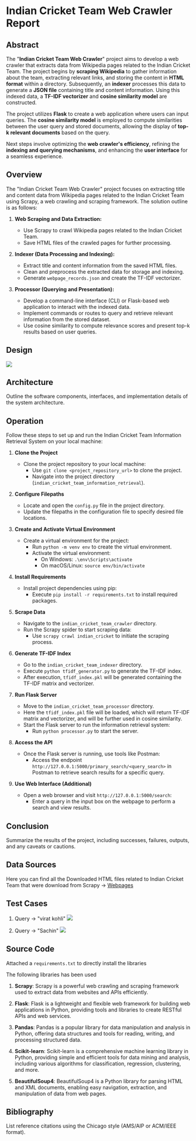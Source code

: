 # Indian Cricket Team Web Crawler Report

## Abstract

<!-- Provide a concise summary of your project's development, objectives, and next steps. -->

The "**Indian Cricket Team Web Crawler**" project aims to develop a web crawler that extracts data from Wikipedia pages related to the Indian Cricket Team. The project begins by **scraping Wikipedia** to gather information about the team, extracting relevant links, and storing the content in **HTML format** within a directory. Subsequently, an **indexer** processes this data to generate a **JSON file** containing title and content information. Using this indexed data, a **TF-IDF vectorizer** and **cosine similarity model** are constructed.

The project utilizes **Flask** to create a web application where users can input queries. The **cosine similarity model** is employed to compute similarities between the user query and stored documents, allowing the display of **top-k relevant documents** based on the query.

Next steps involve optimizing the **web crawler's efficiency**, refining the **indexing and querying mechanisms**, and enhancing the **user interface** for a seamless experience.

## Overview
<!-- Describe the solution outline, relevant literature, and the proposed system in detail. -->

The "Indian Cricket Team Web Crawler" project focuses on extracting title and content data from Wikipedia pages related to the Indian Cricket Team using Scrapy, a web crawling and scraping framework. The solution outline is as follows:

1. **Web Scraping and Data Extraction:**
   - Use Scrapy to crawl Wikipedia pages related to the Indian Cricket Team.
   - Save HTML files of the crawled pages for further processing.

2. **Indexer (Data Processing and Indexing):**
   - Extract title and content information from the saved HTML files.
   - Clean and preprocess the extracted data for storage and indexing.
   - Generate `webpage_records.json` and create the TF-IDF vectorizer.

3. **Processor (Querying and Presentation):**
   - Develop a command-line interface (CLI) or Flask-based web application to interact with the indexed data.
   - Implement commands or routes to query and retrieve relevant information from the stored dataset.
   - Use cosine similarity to compute relevance scores and present top-k results based on user queries.


## Design

<!-- Explain the system capabilities, interactions, and integration aspects. -->
![](Images\Diagram.JPG)

## Architecture

Outline the software components, interfaces, and implementation details of the system architecture.

## Operation

<!-- Detail the software commands, inputs required, and installation instructions. -->

Follow these steps to set up and run the Indian Cricket Team Information Retrieval System on your local machine:

1. **Clone the Project**
   - Clone the project repository to your local machine:
     - Use `git clone <project_repository_url>` to clone the project.
     - Navigate into the project directory (`indian_cricket_team_information_retrieval`).

2. **Configure Filepaths**
   - Locate and open the `config.py` file in the project directory.
   - Update the filepaths in the configuration file to specify desired file locations.

3. **Create and Activate Virtual Environment**
   - Create a virtual environment for the project:
     - Run `python -m venv env` to create the virtual environment.
     - Activate the virtual environment:
       - On Windows: `.\env\Scripts\activate`
       - On macOS/Linux: `source env/bin/activate`

4. **Install Requirements**
   - Install project dependencies using pip:
     - Execute `pip install -r requirements.txt` to install required packages.

5. **Scrape Data**
   - Navigate to the `indian_cricket_team_crawler` directory.
   - Run the Scrapy spider to start scraping data:
     - Use `scrapy crawl indian_cricket` to initiate the scraping process.

6. **Generate TF-IDF Index**
   - Go to the `indian_cricket_team_indexer` directory.
   - Execute `python tfidf_generator.py` to generate the TF-IDF index.
   - After execution, `tfidf_index.pkl` will be generated containing the TF-IDF matrix and vectorizer.

7. **Run Flask Server**
   - Move to the `indian_cricket_team_processor` directory.
   - Here the `tfidf_index.pkl` file will be loaded, which will return TF-IDF matrix and vectorizer, and will be further used in cosine similarity.
   - Start the Flask server to run the information retrieval system:
     - Run `python processor.py` to start the server.

8. **Access the API**
   - Once the Flask server is running, use tools like Postman:
     - Access the endpoint `http://127.0.0.1:5000/primary_search/<query_search>` in Postman to retrieve search results for a specific query.

9. **Use Web Interface (Additional)**
   - Open a web browser and visit `http://127.0.0.1:5000/search`:
     - Enter a query in the input box on the webpage to perform a search and view results.


## Conclusion

Summarize the results of the project, including successes, failures, outputs, and any caveats or cautions.

## Data Sources

Here you can find all the Downloaded HTML files related to Indian Cricket Team that were download from Scrapy -> [Webpages](generated_files/webpages)

<!-- Provide links, downloads, or access information for any data sources used in the project. -->

## Test Cases

1. Query -> "virat kohli"
![](Images\viratkohli.JPG)

1. Query -> "Sachin"
![](Images\Sachin.JPG)

## Source Code

<!-- Include source code listings, documentation, and dependencies (open-source libraries or frameworks). -->
Attached a `requirements.txt` to directly install the libraries

The following libraries has been used
1. **Scrapy**: Scrapy is a powerful web crawling and scraping framework used to extract data from websites and APIs efficiently.

1. **Flask**: Flask is a lightweight and flexible web framework for building web applications in Python, providing tools and libraries to create RESTful APIs and web services.

1. **Pandas**: Pandas is a popular library for data manipulation and analysis in Python, offering data structures and tools for reading, writing, and processing structured data.

1. **Scikit-learn**: Scikit-learn is a comprehensive machine learning library in Python, providing simple and efficient tools for data mining and analysis, including various algorithms for classification, regression, clustering, and more.

1. **BeautifulSoup4**: BeautifulSoup4 is a Python library for parsing HTML and XML documents, enabling easy navigation, extraction, and manipulation of data from web pages.


## Bibliography

List reference citations using the Chicago style (AMS/AIP or ACM/IEEE format).